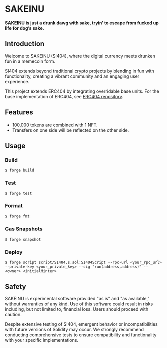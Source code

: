 # SAKEINU

**SAKEINU is just a drunk dawg with sake, tryin’ to escape from fucked up life for dog’s sake.**  


## Introduction

Welcome to SAKEINU (SI404), where the digital currency meets drunken fun in a memecoin form.  

SI404 extends beyond traditional crypto projects by blending in fun with functionality, creating a vibrant community and an engaging user experience.  

This project extends ERC404 by integrating overridable base units. For the base implementation of ERC404, see [ERC404 repository](https://github.com/Pandora-Labs-Org/erc404).

## Features
- 100,000 tokens are combined with 1 NFT.
- Transfers on one side will be reflected on the other side.

## Usage

### Build

```shell
$ forge build
```

### Test

```shell
$ forge test
```

### Format

```shell
$ forge fmt
```

### Gas Snapshots

```shell
$ forge snapshot
```

### Deploy

```shell
$ forge script script/SI404.s.sol:SI404Script --rpc-url <your_rpc_url> --private-key <your_private_key> --sig "run(address,address)" -- <owner> <initialMinter>
```

## Safety
SAKEINU is experimental software provided "as is" and "as available," without warranties of any kind. Use of this software could result in risks including, but not limited to, financial loss. Users should proceed with caution.

Despite extensive testing of SI404, emergent behavior or incompatibilities with future versions of Solidity may occur. We strongly recommend conducting comprehensive tests to ensure compatibility and functionality with your specific implementations.
